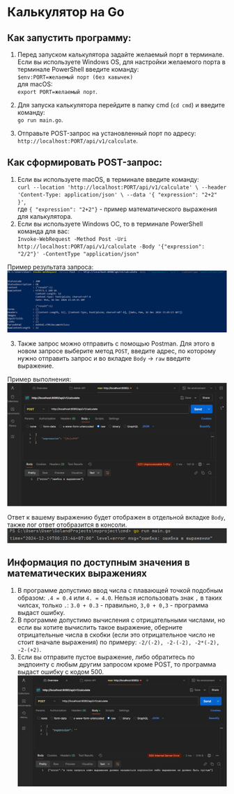 # Калькулятор на Go

## Как запустить программу:

1) Перед запуском калькулятора задайте желаемый порт в терминале. Если вы используете Windows OS, для настройки желаемого порта в терминале PowerShell введите команду:   
`$env:PORT=желаемый порт (без кавычек)`  
для macOS:  
`export PORT=желаемый порт`.

2) Для запуска калькулятора перейдите в папку cmd (`cd cmd`) и введите команду:  
`go run main.go`.
3) Отправьте POST-запрос на установленный порт по адресу: `http://localhost:PORT/api/v1/calculate`.

## Как сформировать POST-запрос:

1) Если вы используете macOS, в терминале введите команду:  
`curl --location 'http://localhost:PORT/api/v1/calculate' \
   --header 'Content-Type: application/json' \
   --data '{
   "expression": "2+2"
   }'`,  
где `{ "expression": "2+2"}` - пример математического выражения для калькулятора.
2) Если вы используете Windows OC, то в терминале PowerShell команда для вас:  
`Invoke-WebRequest -Method Post -Uri http://localhost:PORT/api/v1/calculate -Body '{"expression": "2/2"}' -ContentType "application/json"`  

Пример результата запроса:
![img.png](img.png)

3) Также запрос можно отправить с помощью Postman. Для этого в новом запросе выберите метод `POST`, введите адрес, по которому нужно отправить запрос и во вкладке `Body` -> `raw` введите выражение.  

Пример выполнения:
![img_1.png](img_1.png)


Ответ к вашему выражению будет отображен в отдельной вкладке `Body`, также лог ответ отобразится в консоли.
![img_2.png](img_2.png)

## Информация по доступным значения в математических выражениях

1) В программе допустимо ввод числа с плавающей точкой подобным образом: `.4 = 0.4` или `4. = 4.0`. Нельзя использовать знак `,` в таких чилсах, только `.`: `3.0 + 0.3` - правильно, `3,0 + 0,3` - программа выдаст ошибку.
2) В программе допустимо вычисления с отрицательными числами, но если вы хотите вычислить такое выражение, оберните отрицательные числа в скобки (если это отрицательное число не стоит вначале выражения) по примеру: `-2/(-2), -2-(-2), -2*(-2), -2-(+2)`.
3) Если вы отправите пустое выражение, либо обратитесь по эндпоинту c любым другим запросом кроме POST, то программа выдаст ошибку с кодом 500.  
![img_3.png](img_3.png)